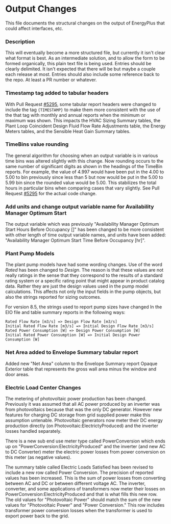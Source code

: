 Output Changes
==============

This file documents the structural changes on the output of EnergyPlus that could affect interfaces, etc.

### Description

This will eventually become a more structured file, but currently it isn't clear what format is best. As an intermediate solution, and to allow the form to be formed organically, this plain text file is being used. Entries should be clearly delimited.  It isn't expected that there will be but maybe a couple each release at most. Entries should also include some reference back to the repo.  At least a PR number or whatever.

### Timestamp tag added to tabular headers

With Pull Request [#5295](https://github.com/NREL/EnergyPlus/pull/5295), some tabular report headers were changed to include the tag ```{TIMESTAMP}``` to make them more consistent with the use of the that tag with monthly and annual reports when the minimum or maximum was shown. This impacts the HVAC Sizing Summary tables, the Plant Loop Coincident Design Fluid Flow Rate Adjustments table,  the Energy Meters tables, and the Sensible Heat Gain Summary tables.

### TimeBins value rounding

The general algorithm for choosing when an output variable is in various time bins was altered slightly with this change. Now rounding occurs to the same number of significant digits as shown in the headings of the TimeBin reports. For example, the value of 4.997 would have been put in the 4.00 to 5.00 to  bin previously since less than 5 but now would be put in the 5.00 to 5.99 bin since the rounded value would be 5.00.  This stabilizes the total hours in particular bins when comparing cases that vary slightly. See Pull Request [#5295](https://github.com/NREL/EnergyPlus/pull/5295) for the actual code change.

### Add units and change output variable name for Availability Manager Optimum Start

The output variable which was previously "Availability Manager Optimum Start Hours Before Occupancy []" has been changed to be more consistent with other length of time output variable names, and units have been added:
"Availability Manager Optimum Start Time Before Occupancy [hr]".

### Plant Pump Models

The plant pump models have had some wording changes.  Use of the word *Rated* has been changed to *Design*. The reason is that these values are not really ratings in the sense that they correspond to the results of a standard rating system or a specific rating point that might appear in product catalog data.  Rather they are just the design values used in the pump model calculations.  This affects not only the input fields in the pump objects, but also the strings reported for sizing outcomes.

For version 8.5, the strings used to report pump sizes have changed In the EIO file and table summary reports in the following ways:

    Rated Flow Rate [m3/s] => Design Flow Rate [m3/s]
    Initial Rated Flow Rate [m3/s] => Initial Design Flow Rate [m3/s]
    Rated Power Consumption [W] => Design Power Consumption [W]
    Initial Rated Power Consumption [W] => Initial Design Power Consumption [W]

### Net Area added to Envelope Summary tabular report

Added new "Net Area" column to the Envelope Summary report Opaque Exterior table that represents the gross wall area minus the window and door areas.

### Electric Load Center Changes

The metering of photovoltaic power production has been changed.  Previously it was assumed that all AC power produced by an inverter was from photovoltaics because that was the only DC generator.  However new features for charging DC storage from grid supplied power make this assumption untenable.  Photovoltaic generators now meter their DC energy production directly (on Photovoltaic:ElectrictyProduced) and the inverter losses handled separately.  

There is a new sub end use meter type called PowerConversion which ends up on "PowerConversion:ElectricityProduced" and the inverter (and new AC to DC Converter) meter the electric power losses from power conversion on this meter (as negative values). 

The summary table called Electric Loads Satisfied has been revised to include a new row called Power Conversion. The precision of reported values has been increased. This is the sum of power losses from converting between AC and DC or between different voltage AC.  The inverter, converter, and some applications of transformers now meter their losses on PowerConversion:ElectricityProduced and that is what fills this new row.  The old values for "Photovoltaic Power" should match the sum of the new values for "Photovoltaic Power" and "Power Conversion."  This row includes transformer power conversion losses when the transformer is used to export power back to the grid. 
